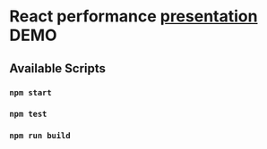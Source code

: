 # React performance [presentation](React_performance.key) DEMO

## Available Scripts

### `npm start`

### `npm test`

### `npm run build`
